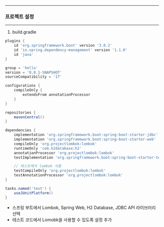 -----
### 프로젝트 설정
-----
1. build.gradle
```gradle
plugins {
    id 'org.springframework.boot' version '3.0.2'
    id 'io.spring.dependency-management' version '1.1.0'
    id 'java'
}

group = 'hello'
version = '0.0.1-SNAPSHOT'
sourceCompatibility = '17'

configurations {
    compileOnly {
        extendsFrom annotationProcessor
    }
}

repositories {
    mavenCentral()
}

dependencies {
    implementation 'org.springframework.boot:spring-boot-starter-jdbc'
    implementation 'org.springframework.boot:spring-boot-starter-web'
    compileOnly 'org.projectlombok:lombok'
    runtimeOnly 'com.h2database:h2'
    annotationProcessor 'org.projectlombok:lombok'
    testImplementation 'org.springframework.boot:spring-boot-starter-test'

    // 테스트에서 lombok 사용
    testCompileOnly 'org.projectlombok:lombok'
    testAnnotationProcessor 'org.projectlombok:lombok'
}

tasks.named('test') {
    useJUnitPlatform()
}
```
  - 스프링 부트에서 Lombok, Spring Web, H2 Database, JDBC API 라이브러리 선택
  - 테스트 코드에서 Lomobk을 사용할 수 있도록 설정 추가

